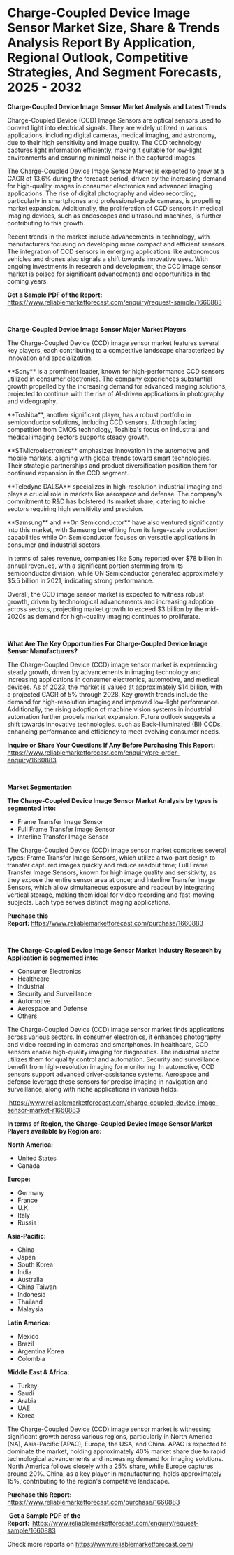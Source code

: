 <p><h1>Charge-Coupled Device Image Sensor Market Size, Share & Trends Analysis Report By Application, Regional Outlook, Competitive Strategies, And Segment Forecasts, 2025 - 2032</h1></p><p><strong>Charge-Coupled Device Image Sensor Market Analysis and Latest Trends</strong></p>
<p><p>Charge-Coupled Device (CCD) Image Sensors are optical sensors used to convert light into electrical signals. They are widely utilized in various applications, including digital cameras, medical imaging, and astronomy, due to their high sensitivity and image quality. The CCD technology captures light information efficiently, making it suitable for low-light environments and ensuring minimal noise in the captured images. </p><p>The Charge-Coupled Device Image Sensor Market is expected to grow at a CAGR of 13.6% during the forecast period, driven by the increasing demand for high-quality images in consumer electronics and advanced imaging applications. The rise of digital photography and video recording, particularly in smartphones and professional-grade cameras, is propelling market expansion. Additionally, the proliferation of CCD sensors in medical imaging devices, such as endoscopes and ultrasound machines, is further contributing to this growth.</p><p>Recent trends in the market include advancements in technology, with manufacturers focusing on developing more compact and efficient sensors. The integration of CCD sensors in emerging applications like autonomous vehicles and drones also signals a shift towards innovative uses. With ongoing investments in research and development, the CCD image sensor market is poised for significant advancements and opportunities in the coming years.</p></p>
<p><strong>Get a Sample PDF of the Report:&nbsp;</strong> <a href="https://www.reliablemarketforecast.com/enquiry/request-sample/1660883?utm_campaign=1134&utm_medium=2&utm_source=Github&utm_content=ia&utm_term=17012025&utm_id=charge-coupled-device-image-sensor">https://www.reliablemarketforecast.com/enquiry/request-sample/1660883</a></p>
<p>&nbsp;</p>
<p><strong>Charge-Coupled Device Image Sensor Major Market Players</strong></p>
<p><p>The Charge-Coupled Device (CCD) image sensor market features several key players, each contributing to a competitive landscape characterized by innovation and specialization. </p><p>**Sony** is a prominent leader, known for high-performance CCD sensors utilized in consumer electronics. The company experiences substantial growth propelled by the increasing demand for advanced imaging solutions, projected to continue with the rise of AI-driven applications in photography and videography. </p><p>**Toshiba**, another significant player, has a robust portfolio in semiconductor solutions, including CCD sensors. Although facing competition from CMOS technology, Toshiba's focus on industrial and medical imaging sectors supports steady growth. </p><p>**STMicroelectronics** emphasizes innovation in the automotive and mobile markets, aligning with global trends toward smart technologies. Their strategic partnerships and product diversification position them for continued expansion in the CCD segment.</p><p>**Teledyne DALSA** specializes in high-resolution industrial imaging and plays a crucial role in markets like aerospace and defense. The company's commitment to R&D has bolstered its market share, catering to niche sectors requiring high sensitivity and precision.</p><p>**Samsung** and **On Semiconductor** have also ventured significantly into this market, with Samsung benefiting from its large-scale production capabilities while On Semiconductor focuses on versatile applications in consumer and industrial sectors.</p><p>In terms of sales revenue, companies like Sony reported over $78 billion in annual revenues, with a significant portion stemming from its semiconductor division, while ON Semiconductor generated approximately $5.5 billion in 2021, indicating strong performance.</p><p>Overall, the CCD image sensor market is expected to witness robust growth, driven by technological advancements and increasing adoption across sectors, projecting market growth to exceed $3 billion by the mid-2020s as demand for high-quality imaging continues to proliferate.</p></p>
<p>&nbsp;</p>
<p><strong>What Are The Key Opportunities For Charge-Coupled Device Image Sensor Manufacturers?</strong></p>
<p><p>The Charge-Coupled Device (CCD) image sensor market is experiencing steady growth, driven by advancements in imaging technology and increasing applications in consumer electronics, automotive, and medical devices. As of 2023, the market is valued at approximately $14 billion, with a projected CAGR of 5% through 2028. Key growth trends include the demand for high-resolution imaging and improved low-light performance. Additionally, the rising adoption of machine vision systems in industrial automation further propels market expansion. Future outlook suggests a shift towards innovative technologies, such as Back-Illuminated (BI) CCDs, enhancing performance and efficiency to meet evolving consumer needs.</p></p>
<p><strong>Inquire or Share Your Questions If Any Before Purchasing This Report:</strong> <a href="https://www.reliablemarketforecast.com/enquiry/pre-order-enquiry/1660883?utm_campaign=1134&utm_medium=2&utm_source=Github&utm_content=ia&utm_term=17012025&utm_id=charge-coupled-device-image-sensor">https://www.reliablemarketforecast.com/enquiry/pre-order-enquiry/1660883</a></p>
<p>&nbsp;</p>
<p><strong>Market Segmentation</strong></p>
<p><strong>The Charge-Coupled Device Image Sensor Market Analysis by types is segmented into:</strong></p>
<p><ul><li>Frame Transfer Image Sensor</li><li>Full Frame Transfer Image Sensor</li><li>Interline Transfer Image Sensor</li></ul></p>
<p><p>The Charge-Coupled Device (CCD) image sensor market comprises several types: Frame Transfer Image Sensors, which utilize a two-part design to transfer captured images quickly and reduce readout time; Full Frame Transfer Image Sensors, known for high image quality and sensitivity, as they expose the entire sensor area at once; and Interline Transfer Image Sensors, which allow simultaneous exposure and readout by integrating vertical storage, making them ideal for video recording and fast-moving subjects. Each type serves distinct imaging applications.</p></p>
<p><strong>Purchase this Report:&nbsp;</strong><a href="https://www.reliablemarketforecast.com/purchase/1660883?utm_campaign=1134&utm_medium=2&utm_source=Github&utm_content=ia&utm_term=17012025&utm_id=charge-coupled-device-image-sensor">https://www.reliablemarketforecast.com/purchase/1660883</a></p>
<p>&nbsp;</p>
<p><strong>The Charge-Coupled Device Image Sensor Market Industry Research by Application is segmented into:</strong></p>
<p><ul><li>Consumer Electronics</li><li>Healthcare</li><li>Industrial</li><li>Security and Surveillance</li><li>Automotive</li><li>Aerospace and Defense</li><li>Others</li></ul></p>
<p><p>The Charge-Coupled Device (CCD) image sensor market finds applications across various sectors. In consumer electronics, it enhances photography and video recording in cameras and smartphones. In healthcare, CCD sensors enable high-quality imaging for diagnostics. The industrial sector utilizes them for quality control and automation. Security and surveillance benefit from high-resolution imaging for monitoring. In automotive, CCD sensors support advanced driver-assistance systems. Aerospace and defense leverage these sensors for precise imaging in navigation and surveillance, along with niche applications in various fields.</p></p>
<p><a href="https://www.reliablemarketforecast.com/charge-coupled-device-image-sensor-market-r1660883?utm_campaign=1134&utm_medium=2&utm_source=Github&utm_content=ia&utm_term=17012025&utm_id=charge-coupled-device-image-sensor">&nbsp;https://www.reliablemarketforecast.com/charge-coupled-device-image-sensor-market-r1660883</a></p>
<p><strong>In terms of Region, the Charge-Coupled Device Image Sensor Market Players available by Region are:</strong></p>
<p>
    <p> <strong> North America: </strong>
        <ul>
            <li>United States</li>
            <li>Canada</li>
        </ul>
        </p> 
    <p> <strong> Europe: </strong>
        <ul>
            <li>Germany</li>
            <li>France</li>
            <li>U.K.</li>
            <li>Italy</li>
            <li>Russia</li>
        </ul>
        </p> 
    <p> <strong> Asia-Pacific: </strong>
        <ul>
            <li>China</li>
            <li>Japan</li>
            <li>South Korea</li>
            <li>India</li>
            <li>Australia</li>
            <li>China Taiwan</li>
            <li>Indonesia</li>
            <li>Thailand</li>
            <li>Malaysia</li>
        </ul>
        </p> 
    <p> <strong> Latin America: </strong>
        <ul>
            <li>Mexico</li>
            <li>Brazil</li>
            <li>Argentina Korea</li>
            <li>Colombia</li>
        </ul>
        </p> 
    <p> <strong> Middle East & Africa: </strong>
        <ul>
            <li>Turkey</li>
            <li>Saudi</li>
            <li>Arabia</li>
            <li>UAE</li>
            <li>Korea</li>
        </ul>
    </p>
    </p>
<p><p>The Charge-Coupled Device (CCD) image sensor market is witnessing significant growth across various regions, particularly in North America (NA), Asia-Pacific (APAC), Europe, the USA, and China. APAC is expected to dominate the market, holding approximately 40% market share due to rapid technological advancements and increasing demand for imaging solutions. North America follows closely with a 25% share, while Europe captures around 20%. China, as a key player in manufacturing, holds approximately 15%, contributing to the region's competitive landscape.</p></p>
<p><strong>Purchase this Report: </strong><a href="https://www.reliablemarketforecast.com/purchase/1660883?utm_campaign=1134&utm_medium=2&utm_source=Github&utm_content=ia&utm_term=17012025&utm_id=charge-coupled-device-image-sensor">https://www.reliablemarketforecast.com/purchase/1660883</a></p>
<p>&nbsp;<strong>Get a Sample PDF of the Report:&nbsp;&nbsp;</strong><a href="https://www.reliablemarketforecast.com/enquiry/request-sample/1660883?utm_campaign=1134&utm_medium=2&utm_source=Github&utm_content=ia&utm_term=17012025&utm_id=charge-coupled-device-image-sensor">https://www.reliablemarketforecast.com/enquiry/request-sample/1660883</a></p>
<p><strong></strong></p>
<p>Check more reports on <a href="https://www.reliablemarketforecast.com/?utm_campaign=1134&utm_medium=2&utm_source=Github&utm_content=ia&utm_term=17012025&utm_id=charge-coupled-device-image-sensor">https://www.reliablemarketforecast.com/</a></p>